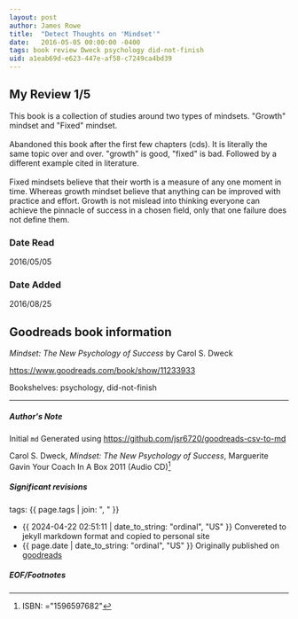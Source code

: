 ```yaml
---
layout: post
author: James Rowe
title:  "Detect Thoughts on 'Mindset'"
date:   2016-05-05 00:00:00 -0400
tags: book review Dweck psychology did-not-finish
uid: a1eab69d-e623-447e-af58-c7249ca4bd39
---
```


<!-- highly dependent on how you personally use jekyll templates, and how you want this to show up -->
<!-- escape any jekyll keys with double brackets -->

## My Review 1/5

This book is a collection of studies around two types of mindsets. "Growth" mindset and "Fixed" mindset. <br/><br/>Abandoned this book after the first few chapters (cds). It is literally the same topic over and over. "growth" is good, "fixed" is bad. Followed by a different example cited in literature.<br/><br/>Fixed mindsets believe that their worth is a measure of any one moment in time. Whereas growth mindset believe that anything can be improved with practice and effort. Growth is not mislead into thinking everyone can achieve the pinnacle of success in a chosen field, only that one failure does not define them.

### Date Read
2016/05/05

### Date Added
2016/08/25

## Goodreads book information

*Mindset: The New Psychology of Success* by Carol S. Dweck

https://www.goodreads.com/book/show/11233933

Bookshelves: psychology, did-not-finish

---

##### Author's Note

Initial `md` Generated using https://github.com/jsr6720/goodreads-csv-to-md

Carol S. Dweck, *Mindset: The New Psychology of Success*, Marguerite Gavin Your Coach In A Box 2011 (Audio CD)[^1]

##### Significant revisions

tags: {{ page.tags | join: ", " }} <!-- todo move this somewhere -->

- {{ 2024-04-22 02:51:11 | date_to_string: "ordinal", "US" }} Convereted to jekyll markdown format and copied to personal site
- {{ page.date | date_to_string: "ordinal", "US" }} Originally published on [goodreads](https://www.goodreads.com)

##### EOF/Footnotes

[^1]: ISBN: ="1596597682"